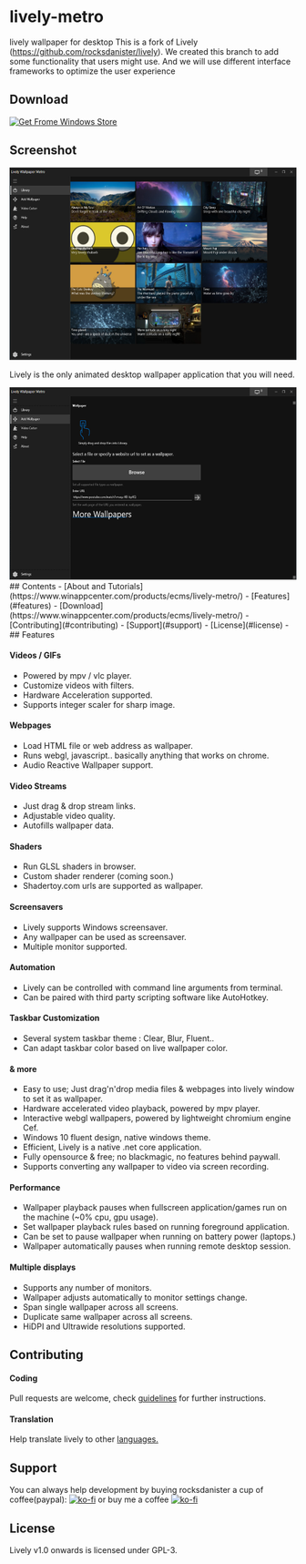 # lively-metro
lively wallpaper for desktop
This is a fork of Lively (https://github.com/rocksdanister/lively).
We created this branch to add some functionality that users might use.
And we will use different interface frameworks to optimize the user experience
## Download
[![Get Frome Windows Store](https://www.winappcenter.com/d/file/2021-12-31/644f9e8fe951e24b21f01ed7597a5ee9.png)](ms-windows-store://pdp/?productid=9NKKGGS3VX8G)
## Screenshot
 <img src="/resources/screenshots/1.png" width="600" height="338"/>

Lively is the only animated desktop wallpaper application that you will need.

<img src="/resources/screenshots/2.png" width="600" height="338"/>
## Contents
- [About and Tutorials](https://www.winappcenter.com/products/ecms/lively-metro/)
- [Features](#features)
- [Download](https://www.winappcenter.com/products/ecms/lively-metro/)
- [Contributing](#contributing)
- [Support](#support)
- [License](#license)
- ## Features

#### Videos / GIFs

* Powered by mpv / vlc player.
* Customize videos with filters.
* Hardware Acceleration supported.
* Supports integer scaler for sharp image.
#### Webpages

* Load HTML file or web address as wallpaper.
* Runs webgl, javascript.. basically anything that works on chrome.
* Audio Reactive Wallpaper support.
#### Video Streams
* Just drag & drop stream links.
* Adjustable video quality.
* Autofills wallpaper data.
#### Shaders
* Run GLSL shaders in browser.
* Custom shader renderer (coming soon.)
* Shadertoy.com urls are supported as wallpaper.
#### Screensavers
* Lively supports Windows screensaver.
* Any wallpaper can be used as screensaver.
* Multiple monitor supported.

#### Automation
* Lively can be controlled with command line arguments from terminal.
* Can be paired with third party scripting software like AutoHotkey.
#### Taskbar Customization


* Several system taskbar theme : Clear, Blur, Fluent..
* Can adapt taskbar color based on live wallpaper color.

#### & more
- Easy to use; Just drag'n'drop media files & webpages into lively window to set it as wallpaper.
- Hardware accelerated video playback, powered by mpv player.
- Interactive webgl wallpapers, powered by lightweight chromium engine Cef.
- Windows 10 fluent design, native windows theme.
- Efficient, Lively is a native .net core application.
- Fully opensource & free; no blackmagic, no features behind paywall.
- Supports converting any wallpaper to video via screen recording.
#### Performance
 * Wallpaper playback pauses when fullscreen application/games run on the machine (~0% cpu, gpu usage). 
 * Set wallpaper playback rules based on running foreground application.
 * Can be set to pause wallpaper when running on battery power (laptops.)
 * Wallpaper automatically pauses when running remote desktop session.
#### Multiple displays
- Supports any number of monitors.
- Wallpaper adjusts automatically to monitor settings change.
- Span single wallpaper across all screens.
- Duplicate same wallpaper across all screens.
- HiDPI and Ultrawide resolutions supported.
## Contributing

#### Coding
Pull requests are welcome, check [guidelines](https://github.com/rocksdanister/lively/wiki/Contributing-Guidelines) for further instructions.

#### Translation
Help translate lively to other <a href="https://github.com/rocksdanister/lively-translations">languages.</a>
## Support
You can always help development by buying rocksdanister a cup of coffee(paypal):
[![ko-fi](https://www.ko-fi.com/img/githubbutton_sm.svg)](https://ko-fi.com/P5P1U8NQ)
or buy me a coffee
[![ko-fi](https://www.ko-fi.com/img/githubbutton_sm.svg)](https://ko-fi.com/winappcenter2021q)

## License
Lively v1.0 onwards is licensed under GPL-3.
